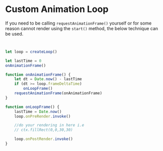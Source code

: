 # Custom Animation Loop


If you need to be calling `requestAnimationFrame()` yourself or for some reason cannot render using the `start()` method, the below technique can be used.

```js


let loop = createLoop()

let lastTime = 0
onAnimationFrame()

function onAnimationFrame() {
    let dt = Date.now() - lastTime
    if (dt >= loop.frameDeltaTime)
        onLoopFrame()
    requestAnimationFrame(onAnimationFrame)
}

function onLoopFrame() {
    lastTime = Date.now()
    loop.onPreRender.invoke()

    //do your rendering in here i.e
    // ctx.fillRect(0,0,30,30)

    loop.onPostRender.invoke()
}
```